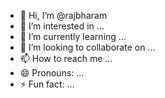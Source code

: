 - 👋 Hi, I’m @rajbharam
- 👀 I’m interested in ...
- 🌱 I’m currently learning ...
- 💞️ I’m looking to collaborate on ...
- 📫 How to reach me ...
- 😄 Pronouns: ...
- ⚡ Fun fact: ...

<!---
rajbharam/rajbharam is a ✨ special ✨ repository because its `README.md` (this file) appears on your GitHub profile.
You can click the Preview link to take a look at your changes.
--->
